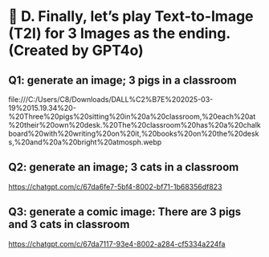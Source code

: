 # 📌 D. Finally, let’s play Text-to-Image (T2I) for 3 Images as the ending. (Created by GPT4o)
## Q1: generate an image; 3 pigs in a classroom
file:///C:/Users/C8/Downloads/DALL%C2%B7E%202025-03-19%2015.19.34%20-%20Three%20pigs%20sitting%20in%20a%20classroom,%20each%20at%20their%20own%20desk.%20The%20classroom%20has%20a%20chalkboard%20with%20writing%20on%20it,%20books%20on%20the%20desks,%20and%20a%20bright%20atmosph.webp

## Q2: generate an image; 3 cats in a classroom
https://chatgpt.com/c/67da6fe7-5bf4-8002-bf71-1b68356df823

## Q3: generate a comic image: There are 3 pigs and 3 cats in classroom
https://chatgpt.com/c/67da7117-93e4-8002-a284-cf5334a224fa


















